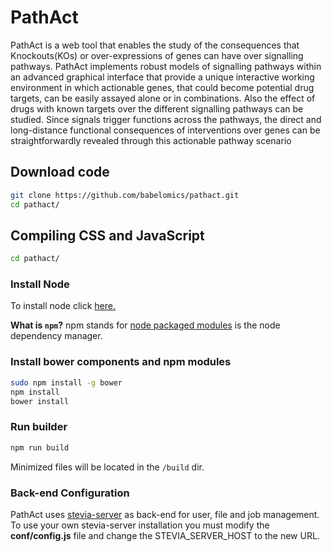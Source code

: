 PathAct
===========
PathAct is a web tool that enables the study of the consequences that Knockouts(KOs) or over-expressions of genes can have over signalling pathways. PathAct implements robust models of signalling pathways within an advanced graphical interface that provide a unique interactive working environment in which actionable genes, that could become potential drug targets, can be easily assayed alone or in combinations. Also the effect of drugs with known targets over the different signalling pathways can be studied. Since signals trigger functions across the pathways, the direct and long-distance functional consequences of interventions over genes can be straightforwardly revealed through this actionable pathway scenario


## Download code
```bash
git clone https://github.com/babelomics/pathact.git
cd pathact/
```

## Compiling CSS and JavaScript

```bash
cd pathact/
```

### Install Node
To install node click [here.](https://nodejs.org/en/download/package-manager/)

**What is `npm`?** npm stands for [node packaged modules](http://npmjs.org/) is the node dependency manager.

### Install bower components and npm modules

```bash
sudo npm install -g bower
npm install
bower install
```

### Run builder
```bash
npm run build
```
Minimized files will be located in the `/build` dir.


### Back-end Configuration
PathAct uses [stevia-server](https://github.com/babelomics/stevia-server) as back-end for user, file and job management.
To use your own stevia-server installation you must modify the **conf/config.js** file and change the STEVIA_SERVER_HOST to the new URL.
